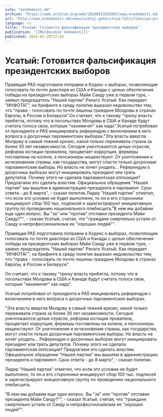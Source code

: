 ```yaml
---
site: "evedomosti.md"
archive: "https://web.archive.org/web/20240413193047/www.evedomosti.md/news/usatyj-gotovitsya-falsifikaciya-prezidentskih-vyborov"
url: "http://www.evedomosti.md/news/usatyj-gotovitsya-falsifikaciya-prezidentskih-vyborov"
language: ru
title: "Усатый: Готовится фальсификация президентских выборов"
publication: '[[Moldavskie Vedomosti]]'
published: 2024-02-28T12:44
---
```


# Усатый: Готовится фальсификация президентских выборов

Правящая PAS подготовила поправки в Кодекс о выборах, позволяющие голосовать по почте диаспоре из США и Канады с целью обеспечения победы на президентских выборах Майи Санду уже в первом туре, - заявил председатель "Нашей партии" Ренато Усатый. Как передает "ИНФОТАГ", на брифинге в среду политик выразил недовольство тем, что "права - голосовать по почте лишены граждане Молдовы в странах Европы, в России и Беларуси".Он считает, что к такому "трюку власть прибегла, потому что в посольствах Молдовы в США и Канаде будут считать голоса свои, которые "нахимичят" как надо".Усатый потребовал от президента и PAS инициировать референдум с включением в него вопроса о досрочных парламентских выборах."Эта власть ввергла Молдову в самый тяжкий кризис, какой только переживала страна за более 30 лет независимости. Сегодня уничтожаются целые отрасли, реформа юстиции провалена, процветает коррупция, фермеры поставлены на колени, а пенсионеры нищенствуют. От уничтожения и исчезновения страны, как государства, могут спасти только досрочные парламентские выборы. Но власть не хочет уходить... Референдум о досрочных выборах могут инициировать президент или треть депутатов. Почему этого не сделала парламентская оппозиция? Предлагаем это сделать властям. Официальное обращение "Нашей партии" мы вышлем в администрацию президента и парламент. Срок ответа - до 8 марта", - сказал политик.Лидер "Нашей партии" отметил, что если это условие не будет выполнено, то он и его сторонники инициируют сбор 100 тыс. подписей и зарегистрируют инициативную группу по проведению национального плебисцита."В нем мы добавим еще один вопрос. Вы "за" или "против" отставки президента Майи Санду?"", - сказал Усатый, считая, что "граждане смертельно устали от Санду и непрофессионализма ее "хороших людей"".

Правящая PAS подготовила поправки в Кодекс о выборах, позволяющие голосовать по почте диаспоре из США и Канады с целью обеспечения победы на президентских выборах Майи Санду уже в первом туре, - заявил председатель "Нашей партии" Ренато Усатый. Как передает "ИНФОТАГ", на брифинге в среду политик выразил недовольство тем, что "права - голосовать по почте лишены граждане Молдовы в странах Европы, в России и Беларуси".

Он считает, что к такому "трюку власть прибегла, потому что в посольствах Молдовы в США и Канаде будут считать голоса свои, которые "нахимичят" как надо".

Усатый потребовал от президента и PAS инициировать референдум с включением в него вопроса о досрочных парламентских выборах.

"Эта власть ввергла Молдову в самый тяжкий кризис, какой только переживала страна за более 30 лет независимости. Сегодня уничтожаются целые отрасли, реформа юстиции провалена, процветает коррупция, фермеры поставлены на колени, а пенсионеры нищенствуют. От уничтожения и исчезновения страны, как государства, могут спасти только досрочные парламентские выборы. Но власть не хочет уходить... Референдум о досрочных выборах могут инициировать президент или треть депутатов. Почему этого не сделала парламентская оппозиция? Предлагаем это сделать властям. Официальное обращение "Нашей партии" мы вышлем в администрацию президента и парламент. Срок ответа - до 8 марта", - сказал политик.

Лидер "Нашей партии" отметил, что если это условие не будет выполнено, то он и его сторонники инициируют сбор 100 тыс. подписей и зарегистрируют инициативную группу по проведению национального плебисцита.

"В нем мы добавим еще один вопрос. Вы "за" или "против" отставки президента Майи Санду?"", - сказал Усатый, считая, что "граждане смертельно устали от Санду и непрофессионализма ее "хороших людей"".